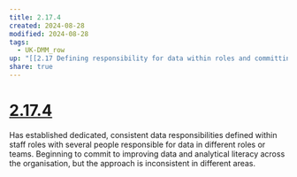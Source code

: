 ```yaml
---
title: 2.17.4
created: 2024-08-28
modified: 2024-08-28
tags:
  - UK-DMM_row
up: "[[2.17 Defining responsibility for data within roles and committing to improving staff data literacy]]"
share: true
---
```

# [2.17.4](2.17.4.md)

Has established dedicated, consistent data responsibilities defined within staff roles with several people responsible for data in different roles or teams. Beginning to commit to improving data and analytical literacy across the organisation, but the approach is inconsistent in different areas.
